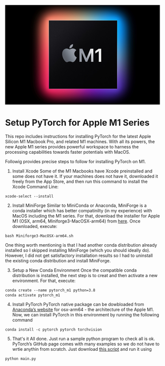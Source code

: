 <img src="Apple_new-m1-chip.jpg">

# Setup PyTorch for Apple M1 Series
This repo includes instructions for installing PyTorch for the latest Apple Silicon M1 Macbook Pro, and related M1 machines. With all its powers, the new Apple M1 series provides powerful workspace to harness the processing capabilities towards faster potentials with MacOS.



Followig provides precise steps to follow for installing PyTorch on M1.

1. Install Xcode
Some of the M1 Macbooks have Xcode preinstalled and some does not have it. If your machines does not have it, downloaded it freely from the App Store, and then run this command to install the Xcode Command Line:

```
xcode-select --install
```

2. Install MiniForge
Similar to MiniConda or Anaconda, MiniForge is a conda installer which has better compatinilty (in my experience) with MacOS including the M1 series. For that, download the installer for Apple M1 (OSX, arm64, Miniforge3-MacOSX-arm64) from [here](https://github.com/conda-forge/miniforge). Once downloaded, execute: 
```
bash Miniforge3-MacOSX-arm64.sh
```
One thing worth mentioning is that I had another conda distribution already installed so I skipped installing MiniForge (which you should ideally do). However, I did not get satisfactory installation results so I had to uninstall the existing conda distribution and install MiniForge.

3. Setup a New Conda Environment
Once the compatible conda distribution is installed, the next step is to creat and then activate a new environment. For that, execute:
```
conda create --name pytorch_m1 python=3.8
conda activate pytorch_m1
```
4. Install PyTorch
PyTorch native package can be dowbloaded from [Anaconda’s website](https://anaconda.org/search?q=pytorch) for osx-arm64 - the architecture of the Apple M1.
Now, we can install PyTorch in this environment by running the following command
```
conda install -c pytorch pytorch torchvision
```

5. That's it
All done. Just run a sample python program to check all is ok. PyTorch’s GitHub page comes with many examples so we do not have to wrtie anythin from scratch. Just download [this script](https://github.com/pytorch/examples/blob/main/mnist/main.py) and run it using
```
python main.py
```

